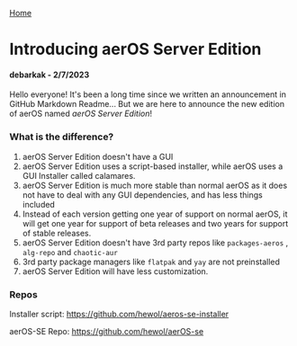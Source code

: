 <i class="fa-solid fa-house"></i> [Home](./)
# Introducing aerOS Server Edition
#### debarkak - 2/7/2023

Hello everyone! It's been a long time since we written an announcement in GitHub Markdown Readme... But we are here to announce the new edition of aerOS named *aerOS Server Edition*!


### What is the difference?

1. aerOS Server Edition doesn't have a GUI
2. aerOS Server Edition uses a script-based installer, while aerOS uses a GUI Installer called calamares.
3. aerOS Server Edition is much more stable than normal aerOS as it does not have to deal with any GUI dependencies, and has less things included
4. Instead of each version getting one year of support on normal aerOS, it will get one year for support of beta releases and two years for support of stable releases.
5. aerOS Server Edition doesn't have 3rd party repos like `packages-aeros` , `alg-repo` and `chaotic-aur`
6. 3rd party package managers like `flatpak` and `yay` are not preinstalled
7. aerOS Server Edition will have less customization.

### Repos

Installer script: https://github.com/hewol/aeros-se-installer

aerOS-SE Repo: https://github.com/hewol/aerOS-se
